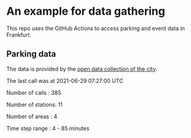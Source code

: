 # An example for data gathering

This repo uses the GitHub Actions to access parking and event data in Frankfurt.

## Parking data
The data is provided by the [open data collection of the city](https://www.offenedaten.frankfurt.de/).

The last call was at 2021-06-29 07:27:00 UTC

Number of calls   : 385

Number of stations:  11

Number of areas   :   4

Time step range   :   4 -  85 minutes

